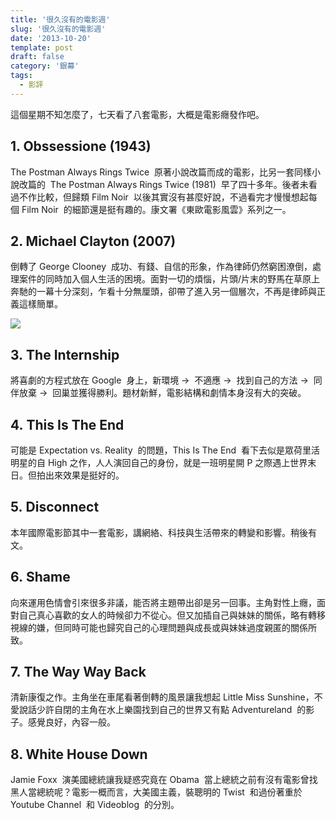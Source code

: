 ```yaml
---
title: '很久沒有的電影週'
slug: '很久沒有的電影週'
date: '2013-10-20'
template: post
draft: false
category: '銀幕'
tags:
  - 影評
---
```


這個星期不知怎麼了，七天看了八套電影，大概是電影癮發作吧。

## 1. Obssessione (1943)

The Postman Always Rings Twice  原著小說改篇而成的電影，比另一套同樣小說改篇的  The Postman Always Rings Twice (1981)  早了四十多年。後者未看過不作比較，但歸類 Film Noir  以後其實沒有甚麼好說，不過看完才慢慢想起每個 Film Noir  的細節還是挺有趣的。康文署《東歐電影風雲》系列之一。

## 2. Michael Clayton (2007)

倒轉了 George Clooney  成功、有錢、自信的形象，作為律師仍然窮困潦倒，處理案件的同時加入個人生活的困境。面對一切的煩惱，片頭/片末的野馬在草原上奔馳的一幕十分深刻，乍看十分無厘頭，卻帶了進入另一個層次，不再是律師與正義這樣簡單。

![](/media/michael-clayton.jpg)

## 3. The Internship

將喜劇的方程式放在 Google  身上，新環境 ->  不適應 ->  找到自己的方法 ->  同伴放棄 ->  回巢並獲得勝利。題材新鮮，電影結構和劇情本身沒有大的突破。

## 4. This Is The End

可能是 Expectation vs. Reality  的問題，This Is The End  看下去似是眾荷里活明星的自 High 之作，人人演回自己的身份，就是一班明星開 P 之際遇上世界末日。但拍出來效果是挺好的。

## 5. Disconnect

本年國際電影節其中一套電影，講網絡、科技與生活帶來的轉變和影響。稍後有文。

## 6. Shame

向來運用色情會引來很多非議，能否將主題帶出卻是另一回事。主角對性上癮，面對自己真心喜歡的女人的時候卻力不從心。但又加插自己與妹妹的關係，略有轉移視線的嫌，但同時可能也歸究自己的心理問題與成長或與妹妹過度親匿的關係所致。

## 7. The Way Way Back

清新康復之作。主角坐在車尾看著倒轉的風景讓我想起 Little Miss Sunshine，不愛說話少許自閉的主角在水上樂園找到自己的世界又有點 Adventureland  的影子。感覺良好，內容一般。

## 8. White House Down

Jamie Foxx  演美國總統讓我疑惑究竟在 Obama  當上總統之前有沒有電影曾找黑人當總統呢？電影一概而言，大美國主義，裝聰明的 Twist  和過份著重於 Youtube Channel  和 Videoblog  的分別。
